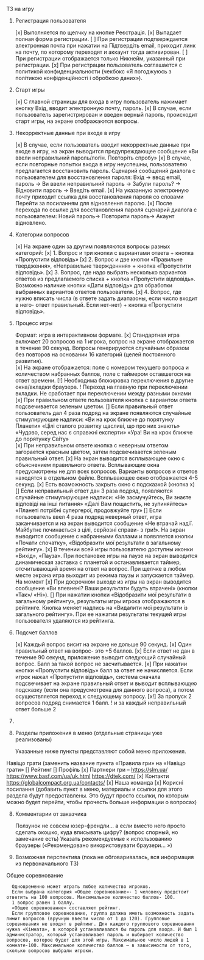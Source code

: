 ТЗ на игру

1. Регистрация пользователя

     [x] Выполняется по щелчку на кнопке Реєстрація. 
     [x] Выпадает полная форма регистрации. 
     [ ] При регистрации подтверждается электронная почта при нажатии на Підтвердіть email, приходит линк на почту, по которому переходят и аккаунт тогда активирован. 
     [ ] При регистрации отображается только Никнейм, указанный при регистрации. 
     [x] При регистрации пользователь соглашается с политикой конфиденциальности (чекбокс «Я погоджуюсь з політикою конфіденційності і обробкою даних»).
      
2. Старт игры
      
      [x] С главной страницы для входа в игру пользователь нажимает кнопку Вхід, вводит электронную почту, пароль. 
      [x] В случае, если пользователь зарегистрирован и введен верный пароль, происходит старт игры, на экране отображаются вопросы.
      
3. Некорректные данные при входе в игру
      
      [x] В случае, если пользователь вводит некорректные данные при входе в игру, на экран выводится предупреждающее сообщение «Ви ввели неправильний пароль/логін. Повторіть спробу»
      [x] В случае, если повторные попытки входа в игру неуспешны, пользователю предлагается восстановить пароль. Сценарий сообщений диалога с пользователем для восстановления пароля: 
      Вхід -> ввод email, пароль -> Ви ввели неправильний пароль -> Забули пароль? -> Відновити пароль -> Введіть email. 
      [x] На указанную электронную почту приходит ссылка для восстановления пароля со словами Перейти за посиланням для відновлення паролю. 
      [x] После перехода по ссылке для восстановления пароля сценарий диалога с пользователем: Новий пароль-> Повторити пароль-> Акаунт відновлено.
      
4. Категории вопросов
      
      [x] На экране один за другим появляются вопросы разных категорий: 
      [x] 1. Вопрос и три кнопки с вариантами ответа + кнопка «Пропустити відповідь» 
      [x] 2. Вопрос и две кнопки «Правильне твердження», «Неправильне твержденння»  + кнопка «Пропустити відповідь».
      [x] 3. Вопрос, где надо выбрать несколько вариантов ответов из предлагаемого списка + кнопка «Пропустити відповідь». Возможно наличие кнопки «Дати відповідь» для обработки выбранных вариантов ответов пользователя.
      [x] 4. Вопрос, где нужно вписать числа (в ответе задать диапазоны, если число входит в него- ответ правильный. Если нет-нет) + кнопка «Пропустити відповідь».
      
5. Процесс игры
      
      Формат: игра в интерактивном формате. 
      [x] Стандартная игра включает 20 вопросов на 1 игрока, вопрос на экране отображается в течение 90 секунд. Вопросы генерируются случайным образом без повторов на основании 16 категорий (целей постоянного развития).  
      [x] На экране отображается: поле с номером  текущего вопроса и количеством набранных баллов, поле с таймером оставшегося на ответ времени. 
      [!] Необходима блокировка переключения в другие окна/вкладки браузера.
      ! Переход на главную при переключении вкладки. Не сработает при переключении между разными окнами
      [x] При правильном ответе пользователя кнопка с вариантом ответа подсвечивается зеленым цветом.
      [] Если правильный ответ пользователь дал 4 раза подряд на экране появляются случайные стимулирующие надписи:
      «Ви на  крок ближче до порятунку Планети»
      «Цілі сталого розвитку щасливі, що про них знають»
      «Чудово, серед нас є справжні експерти»
      «Ура! Ви на крок ближче до порятунку Світу»  
      [x] При неправильном ответе кнопка с неверным ответом загорается красным цветом, затем подсвечивается зеленым правильный ответ. 
      [x] На экран выводится всплывающее окно с объяснением правильного ответа. Всплывающие окна предусмотрены не для всех вопросов. Варианты вопросов и ответов находятся в отдельном файле. Всплывающее окно отображается 4-5 секунд. 
      [x] Есть возможность закрыть окно с подсказкой (кнопка х)
      [] Если неправильный ответ дан 3 раза подряд, появляются случайные стимулирующие надписи: 
      «Не засмучуйтесь, Ви знаєте відповіді на інші питання»
      «Далі Вам пощастить, не зупиняйтесь»
      «Планеті потрібні супергерої, продовжуйте гру»
      [] Если пользователь ввел 4 раза подряд неверный ответ, игра заканчивается и на экран выводится сообщение «Не втрачай надії. Майбутнє починається з цілі, серйозні справи- з гри!». На экран выводится сообщение с набранными баллами и появляется кнопки «Почати спочатку», «Відобразити мої результати в загальному рейтингу».
      [x] В течении всей игры пользователю доступны иконки «Вихід», «Пауза».
      При постановке игры на паузе на экран выводится динамическая заставка с планетой и останавливается таймер, отсчитывающий время на ответ на вопрос. При щелчке в любом месте экрана игра выходит из режима паузы и запускается таймер. На момент
      [x] При досрочном выходе из игры на экран выводится сообщение «Ви впевнені? Ваши результати будуть втрачені» (кнопки «Так»/ «Ні»). 
      [] При нажатии кнопки «Відобразити мої результати в загальному рейтингу», результаты игры игрока отображаются в рейтинге. Кнопка меняет надпись на «Видалити мої результати із загального рейтингу». При ее нажатии результаты текущей игры пользователя удаляются из рейтинга.
      
6. Подсчет баллов
      
      [x] Каждый вопрос висит на экране не дольше 90 секунд. 
      [x] Один правильный ответ на вопрос- это +5 баллов.
      [x] Если ответ не дан в течение 90 секунд, приложение выводит следующий случайный вопрос. Балл за такой вопрос не засчитывается. 
      [x] При нажатии кнопки «Пропустити відповідь» балл за ответ не начисляется. Если игрок нажал «Пропустити відповідь», система сначала подсвечивает на экране правильный ответ и выводит всплывающую подсказку (если она предусмотрена для данного вопроса),  а потом осуществляется переход к следующему вопросу. 
      [x!] За пропуск 2 вопросов подряд снимается 1 балл. 
      ! и за каждый неправильный ответ больше 2
      
7. 

7. Разделы приложения в меню (отдельные страницы уже реализованы) 

      Указанные ниже пункты представляют собой меню приложения.
      
Навіщо грати (заменить название пункта «Правила гри» на «Навіщо грати»
      [] Рейтинг
      [] Профіль
      [x] Партнери гри – https://slm.ua/ https://www.basf.com/ua/uk.html https://dtek.com/
      [x] Контакти https://globalcompact.org.ua/contacts/
      [x] Наша команда 
      [x] Корисні посилання (добавить пункт в меню, материалы и ссылки для этого раздела будут предоставлены. Это будут просто ссылки, по которым можно будет перейти, чтобы прочесть больше информации о вопросах)
      
      
8. Комментарии от заказчика
      
      Ползунок не совсем юзер-френдли… а если вместо него просто сделать окошко, куда вписывать цифру? (вопрос спорный, но замечание есть)
      Указать рекомендуемые к использованию браузеры («Рекомендовано використовувати браузери… ») 
      
9. Возможная перспектива (пока не обговаривалась, вся информация из первоначального ТЗ)
      
Общее соревнование
      
      Одновременно может играть любое количество игроков. 
      Если выбрана категория «Общее соревнование»- 1 человеку предстоит ответить на 100 вопросов. Максимальное количество баллов- 100.
      1 вопрос равен 1 баллу.
      «Общее соревнование» составляет рейтинг.
      Если групповое соревнование, группа должна иметь возможность задать лимит вопросов (вручную ввести число от 1 до 120). Групповые соревнования не входят в рейтинг. Для каждого группового соревнования нужна «Кімната», в которой устанавливался бы пароль для входа. И был 1 администратор, который устанавливает пароль и выбирает количество вопросов, которое будет для этой игры. Максимальное число людей в 1 комнате-100. Максимальное количество баллов – в зависимости от того, сколько вопросов выбрали игроки. 
      
      
